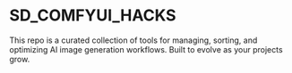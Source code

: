 # SD_COMFYUI_HACKS
This repo is a curated collection of tools for managing, sorting, and optimizing AI image generation workflows. Built to evolve as your projects grow.
